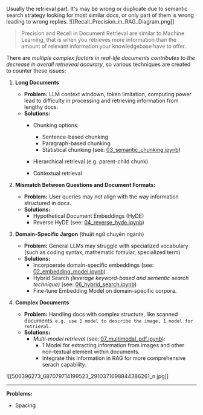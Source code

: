 Usually the retrieval part. It's may be wrong or duplicate due to semantic search strategy looking for most similar docs, or only part of them is wrong leading to wrong replies. 
![[Recall_Precision_in_RAG_Diagram.png]]
>Precision and Recell in Document Retrieval are similar to Machine Learning, that is when you retrieves more information than the amount of relevant information your knowledgebase have to offer. 




There are *multiple complex factors in real-life documents contributes to the decrease in overall retrieveal accurary*, so various techniques are created to counter these issues:
1) **Long Documents**
	+ **Problem:** LLM context windown, token limitation, computing power lead to difficulty in processing and retrieving information from lengthy docs.
	+ **Solutions:**
		+ Chunking options:
			+ Sentence-based chunking
			+ Paragraph-based chunking
			+ Statistical chunking (see: [03_semantic_chunking.ipynb](https://github.com/guyernest/advanced-rag/blob/main/03_semantic_chunking.ipynb))
			  
		+ Hierarchical retrieval (e.g. parent-child chunk)
		+ Contextual retrieval 
		  
2) **Mismatch Between Questions and Document Formats:** 
	+ **Problem:** User queries may not align with the way information structured in docs.  
	+ **Solutions:**
		- Hypothetical Document Embeddings (HyDE)
		- Reverse HyDE (see: [04_reverse_hyde.ipynb](https://github.com/guyernest/advanced-rag/blob/main/05_reverse_hyde.ipynb))
	
3) **Domain-Specific Jargon** (thuật ngữ chuyên ngành)
	+ **Problem:** General LLMs may struggle with specialized vocabulary (such as coding syntax, mathematic fomular, specialized term)
	+ **Solutions:** 
		+ Incorpoerate domain-specific embeddings (see: [02_embedding_model.ipynb](https://github.com/guyernest/advanced-rag/blob/main/02_embedding_model.ipynb))
		+ Hybrid Search *(leverage keyword-based and sementic search technique)* (see: [06_hybrid_search.ipynb](https://github.com/guyernest/advanced-rag/blob/main/06_hybrid_search.ipynb))
		+ Fine-tune Embedding Model on domain-specific corpora. 
	
4) **Complex Documents**
	+ **Problem:** Handling docs with complex structure, like scanned documents. `e.g. use 1 model to describe the image, 1 model for retrieval.`
	+ **Solutions:** 
		+ *Multi-model retrieval* (see: [07_multimodal_pdf.ipynb](https://github.com/guyernest/advanced-rag/blob/main/07_multimodal_pdf.ipynb)):
			+ 1 Model for extracting information from images and other non-textual element within documents. 
			+ Integrate this information in RAG for more comprehensive serach capability.


![[506396273_687079714199523_2910371698844386261_n.jpg]]


---

**Problems:**
+ Spacing 